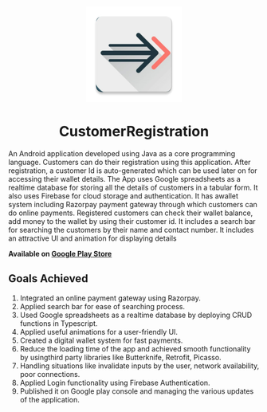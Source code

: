 <p align="center">
  <img src="app_icon.png" title="App Logo">
</p>

<h1 align=center>CustomerRegistration</h1>
An Android application developed using Java as a core programming language. Customers can do their registration using this application. After registration, a customer Id is auto-generated which can be used later on for accessing their wallet details. The App uses Google spreadsheets as a realtime database for storing all the details of customers in a tabular form. It also uses Firebase for cloud storage and authentication. It has awallet system including Razorpay payment gateway through which customers can do online payments. Registered customers can check their wallet balance, add money to the wallet by using their customer id. It includes a search bar for searching the customers by their name and contact number. It includes an attractive UI and animation for displaying details

**Available on [Google Play Store](https://play.google.com/store/apps/details?id=com.digiflying.customerregistration)**

## Goals Achieved
1. Integrated an online payment gateway using Razorpay.
2. Applied search bar for ease of searching process.
3. Used Google spreadsheets as a realtime database by deploying CRUD functions in Typescript.
4. Applied useful animations for a user-friendly UI.
5. Created a digital wallet system for fast payments.
6. Reduce the loading time of the app and achieved smooth functionality by usingthird party libraries like Butterknife, Retrofit, Picasso.
7. Handling situations like invalidate inputs by the user, network availability, poor connections.
8. Applied Login functionality using Firebase Authentication.
9. Published it on Google play console and managing the various updates of the application.
